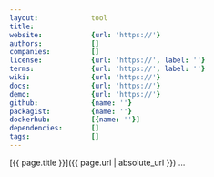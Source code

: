 ```yaml
---
layout:             tool
title:              
website:            {url: 'https://'} 
authors:            []
companies:          []
license:            {url: 'https://', label: ''} 
terms:              {url: 'https://', label: ''} 
wiki:               {url: 'https://'} 
docs:               {url: 'https://'} 
demo:               {url: 'https://'} 
github:             {name: ''} 
packagist:          {name: ''}
dockerhub:          [{name: ''}]
dependencies:       []
tags:               []
---
```


[{{ page.title }}]({{ page.url | absolute_url }}) ...

<!--more--> 

